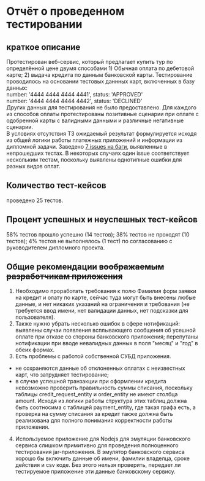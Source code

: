 # Отчёт о проведенном тестировании  
## краткое описание  
Протестирован веб-сервис, который предлагает купить тур по определённой цене двумя способами 1) Обычная
оплата по дебетовой карте; 2) выдача кредита по данным банковской карты.
Тестирование проводилось на основании тестовых даннных карт, включенных в базу данных:   
number: '4444 4444 4444 4441', status: 'APPROVED'  
number: '4444 4444 4444 4442', status: 'DECLINED'  
Других данных для тестирования не было предоставлено. 
Для каждого из способов оплаты протестированы позитивные сценарии при оплате с одобренной карты с валидными
данными и различные негативные сценарии.  
В условиях отсутствия ТЗ ожидаемый результат формулируется исходя из общей логики работы платежных приложений 
и информации из дипломной задачи.
Заведено [7 issues на баги](https://github.com/avissimplex/Diploma/issues), выявленные в непрошедших тестах.
В некоторых случаях один issue соответствует нескольким тестам, поскольку выявлены однотипные ошибки для разных видов оплат.  
## Количество тест-кейсов  
проведено 25 тестов.
## Процент успешных и неуспешных тест-кейсов  
58% тестов прошло успешно (14 тестов);
38% тестов не проходят (10 тестов);
4% тестов не выполнялось (1 тест) по согласованию с руководителем дипломного проекта.
## Общие рекомендации ~~воображаемым разработчикам приложения~~  
1) Необходимо проработать требования к полю Фамилия форм заявки на кредит и олату по карте, сейчас туда могут быть 
внесены любые данные, и нет никаких указаний на ограничения и требования (не требуется ввод имени, нет валидации данных, 
нет подсказки для пользователя).  
2) Также нужно убрать несколько ошибок в сфере нотификаций: выявлены случаи появления всплывающего сообщения
об усешной оплате при отказе со стороны банковского приложения; перепутаны нотификации при вводе невалидных данных
в поля "месяц" и "год" в обеих формах.  
3) Есть проблемы с работой собственной СУБД приложения.
- не сохраняются данные об отклоненных оплатах с неизвестных карт, что затрудняет тестирование;   
- в случае успешной транзакции при оформлении кредита невозможно проверить правильность суммы списания,
поскольку таблицы credit_request_entity и order_entity не имеют столбца amount. Исходя из логики работы 
структура этих таблиц должна быть соотносима с таблицей payment_entity, где такая графа есть,
а проверка на сумму списания за кредит также должна быть реализована для полного понимания корректности работы приложения.  
4) Используемое приложение для Nodejs для эмуляции банковского сервиса слишком примитивно для проведения
полноценного тестирования jar-приложения. В эмулятор банковского сервиса хорошо бы включить данные об имени, фамилии
владелца, сроке действия и csv коде. Без этого нельзя проверить, передает ли тестируемое приложение эти данные банковскому сервису.  